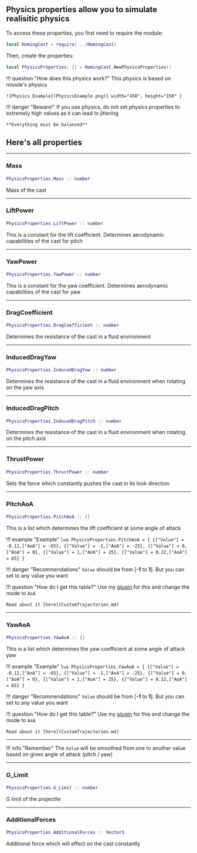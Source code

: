 ## Physics properties allow you to simulate realisitic physics

To access these properties, you first need to require the module:

```lua
local HomingCast = require(.../HomingCast)
```

Then, create the properties:

```lua
local PhysicsProperties: {} = HomingCast.NewPhysicsProperties()
```

!!! question "How does this physics work?"
    This physics is based on missile's physics

    ![Physics Example](PhysicsExample.png){ width="450", height="150" }

!!! danger "Beware!"
    If you use physics, do not set physics properties to extremely high values as it can lead to jittering

    **Everything must be balanced**

## Here's all properties

---

### Mass
```lua
PhysicsProperties.Mass :: number
```
Mass of the cast

---

### LiftPower
```lua
PhysicsProperties.LiftPower :: number
```
This is a constant for the lift coefficient. Determines aerodynamic capabilities of the cast for pitch

---

### YawPower
```lua
PhysicsProperties.YawPower :: number
```
This is a constant for the yaw coefficient. Determines aerodynamic capabilities of the cast for yaw

---

### DragCoefficient
```lua
PhysicsProperties.DragCoefficient :: number
```
Determines the resistance of the cast in a fluid environment

---

### InducedDragYaw
```lua
PhysicsProperties.InducedDragYaw :: number
```
Determines the resistance of the cast in a fluid environment when rotating on the yaw axis

---

### InducedDragPitch
```lua
PhysicsProperties.InducedDragPitch :: number
```
Determines the resistance of the cast in a fluid environment when rotating on the pitch axis

---

### ThrustPower
```lua
PhysicsProperties.ThrustPower :: number
```
Sets the force which constantly pushes the cast in its look direction

---

### PitchAoA
```lua
PhysicsProperties.PitchAoA :: {}
```
This is a list which determines the lift coefficient at some angle of attack

!!! example "Example"
    ```lua
    PhysicsProperties.PitchAoA = {
        {["Value"] = -0.12,["AoA"] = -65},
        {["Value"] = -1,["AoA"] = -25},
        {["Value"] = 0,["AoA"] = 0},
        {["Value"] = 1,["AoA"] = 25},
        {["Value"] = 0.12,["AoA"] = 65}
    }
    ```

!!! danger "Recommendations"
    ```Value``` should be from [**-1** to **1**].
    But you can set to any value you want

!!! question "How do I get this table?"
    Use my [plugin](https://create.roblox.com/store/asset/97281486618608/HomingCast-Plugin) for this and change the mode to ```AoA```

    Read about it [here](CustomTrajectories.md)

---

### YawAoA
```lua
PhysicsProperties.YawAoA :: {}
```
This is a list which determines the yaw coefficient at some angle of attack yaw

!!! example "Example"
    ```lua
    PhysicsProperties.YawAoA = {
        {["Value"] = -0.12,["AoA"] = -65},
        {["Value"] = -1,["AoA"] = -25},
        {["Value"] = 0,["AoA"] = 0},
        {["Value"] = 1,["AoA"] = 25},
        {["Value"] = 0.12,["AoA"] = 65}
    }
    ```

!!! danger "Recommendations"
    ```Value``` should be from [**-1** to **1**].
    But you can set to any value you want

!!! question "How do I get this table?"
    Use my [plugin](https://create.roblox.com/store/asset/97281486618608/HomingCast-Plugin) for this and change the mode to ```AoA```

    Read about it [here](CustomTrajectories.md)

---

!!! info "Remember"
    The ```Value``` will be smoothed from one to another value based on given angle of attack (pitch / yaw)
      
---

### G_Limit
```lua
PhysicsProperties.G_Limit :: number
```
G limit of the projectile
      
---

### AdditionalForces
```lua
PhysicsProperties.AdditionalForces :: Vector3
```
Additional force which will effect on the cast constantly